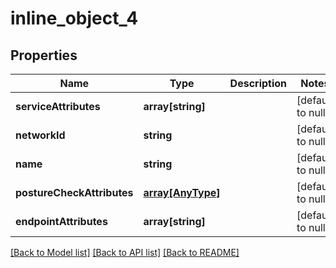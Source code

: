 # inline_object_4

## Properties
Name | Type | Description | Notes
------------ | ------------- | ------------- | -------------
**serviceAttributes** | **array[string]** |  | [default to null]
**networkId** | **string** |  | [default to null]
**name** | **string** |  | [default to null]
**postureCheckAttributes** | [**array[AnyType]**](AnyType.md) |  | [default to null]
**endpointAttributes** | **array[string]** |  | [default to null]

[[Back to Model list]](../README.md#documentation-for-models) [[Back to API list]](../README.md#documentation-for-api-endpoints) [[Back to README]](../README.md)


